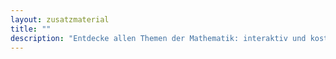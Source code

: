 ```yaml
---
layout: zusatzmaterial
title: ""
description: "Entdecke allen Themen der Mathematik: interaktiv und kostenlos."
---
```

<style>
  #ichkann-box .icon:hover {
  color: var(--hauptfarbe-hover); /* Beispiel neue Farbe beim Hover */
  transform: scale(1.2);
}
</style>

<div id="ichkann-box" style="display: flex; justify-content: center; align-items: center; font-size: 2em; text-align: center; color: var(--hauptfarbe);">

</div>

<script>
async function ladeKompetenzBox() {
  try {
    const responseKompetenzliste = await fetch("/kompetenzliste.json");
    const daten = await responseKompetenzliste.json();

    if (!Array.isArray(daten) || daten.length === 0) {
      document.getElementById("ichkann-box").innerText = "Keine Kompetenzdaten verfügbar.";
      return;
    }

    const zufall = daten[Math.floor(Math.random() * daten.length)];
    const frage = zufall["Ich kann"].replace(/\.$/, "?");
    const nummer = parseFloat(zufall.Nummer).toString();
    const ziel = `lernbereiche/${zufall.Gebiet}/${zufall.Lernbereich}/uebungen.html#aufgabe-${nummer}`;

    const div = document.getElementById("ichkann-box");

    // Erstelle ein <span> als Container für Text + Icon
    const spanContainer = document.createElement('span');
    div.innerHTML = ''; // Inhalt leeren
    div.appendChild(spanContainer);

    const vollerText = `Kannst du ${frage} `;

    function typeWriter(text, element, delay = 50, callback) {
      let i = 0;
      element.textContent = ''; // Text leeren (keine HTML, nur Text)

      function schreiben() {
        if (i < text.length) {
          element.textContent += text.charAt(i);
          i++;
          setTimeout(schreiben, delay);
        } else if (callback) {
          callback();
        }
      }
      schreiben();
    }

    typeWriter(vollerText, spanContainer, 50, () => {
      // Icon als Inline-Element ans Ende des Textes (innerhalb von spanContainer)
      const icon = document.createElement('i');
      icon.className = "fas fa-arrow-circle-right icon";
      spanContainer.appendChild(icon);
    });

    div.onclick = () => window.location.href = ziel;

  } catch (err) {
    document.getElementById("ichkann-box").innerText = "Fehler beim Laden der Kompetenzen.";
    console.error(err);
  }
}

ladeKompetenzBox();
</script>
